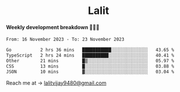 <h1 align="center">Lalit</h1>

#### Weekly development breakdown 👨🏻‍💻
<!--START_SECTION:waka-->

```txt
From: 16 November 2023 - To: 23 November 2023

Go           2 hrs 36 mins   ███████████░░░░░░░░░░░░░░   43.65 %
TypeScript   2 hrs 24 mins   ██████████░░░░░░░░░░░░░░░   40.41 %
Other        21 mins         █▒░░░░░░░░░░░░░░░░░░░░░░░   05.97 %
CSS          13 mins         █░░░░░░░░░░░░░░░░░░░░░░░░   03.88 %
JSON         10 mins         ▓░░░░░░░░░░░░░░░░░░░░░░░░   03.04 %
```

<!--END_SECTION:waka-->

Reach me at → lalitvijay9480@gmail.com
